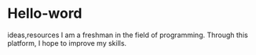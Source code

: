 # Hello-word
ideas,resources
I am a freshman in the field of programming.
Through this platform, I hope to improve my skills.
